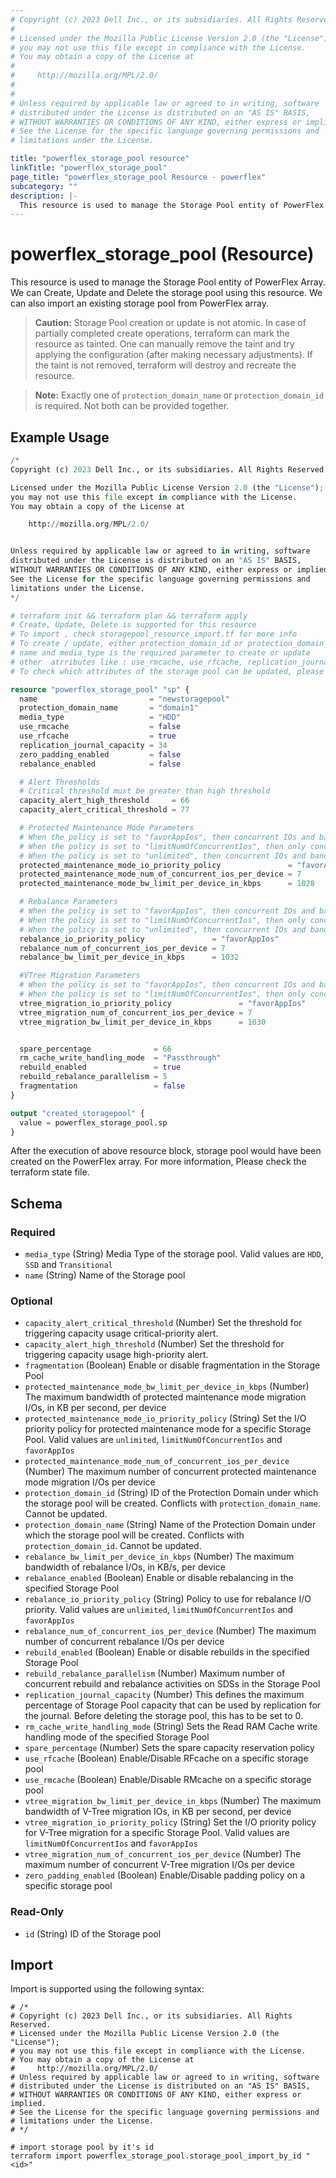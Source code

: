 ```yaml
---
# Copyright (c) 2023 Dell Inc., or its subsidiaries. All Rights Reserved.
# 
# Licensed under the Mozilla Public License Version 2.0 (the "License");
# you may not use this file except in compliance with the License.
# You may obtain a copy of the License at
# 
#     http://mozilla.org/MPL/2.0/
# 
# 
# Unless required by applicable law or agreed to in writing, software
# distributed under the License is distributed on an "AS IS" BASIS,
# WITHOUT WARRANTIES OR CONDITIONS OF ANY KIND, either express or implied.
# See the License for the specific language governing permissions and
# limitations under the License.

title: "powerflex_storage_pool resource"
linkTitle: "powerflex_storage_pool"
page_title: "powerflex_storage_pool Resource - powerflex"
subcategory: ""
description: |-
  This resource is used to manage the Storage Pool entity of PowerFlex Array. We can Create, Update and Delete the storage pool using this resource. We can also import an existing storage pool from PowerFlex array.
---
```


# powerflex_storage_pool (Resource)

This resource is used to manage the Storage Pool entity of PowerFlex Array. We can Create, Update and Delete the storage pool using this resource. We can also import an existing storage pool from PowerFlex array.

> **Caution:** Storage Pool creation or update is not atomic. In case of partially completed create operations, terraform can mark the resource as tainted.
One can manually remove the taint and try applying the configuration (after making necessary adjustments).
If the taint is not removed, terraform will destroy and recreate the resource.

> **Note:** Exactly one of `protection_domain_name` or `protection_domain_id` is required. Not both can be provided together. 

## Example Usage

```terraform
/*
Copyright (c) 2023 Dell Inc., or its subsidiaries. All Rights Reserved.

Licensed under the Mozilla Public License Version 2.0 (the "License");
you may not use this file except in compliance with the License.
You may obtain a copy of the License at

    http://mozilla.org/MPL/2.0/


Unless required by applicable law or agreed to in writing, software
distributed under the License is distributed on an "AS IS" BASIS,
WITHOUT WARRANTIES OR CONDITIONS OF ANY KIND, either express or implied.
See the License for the specific language governing permissions and
limitations under the License.
*/

# terraform init && terraform plan && terraform apply
# Create, Update, Delete is supported for this resource
# To import , check storagepool_resource_import.tf for more info
# To create / update, either protection_domain_id or protection_domain_name must be provided
# name and media_type is the required parameter to create or update
# other  atrributes like : use_rmcache, use_rfcache, replication_journal_capacity, capacity_alert_high_threshold, capacity_alert_critical_threshold etc. are optional 
# To check which attributes of the storage pool can be updated, please refer Product Guide in the documentation

resource "powerflex_storage_pool" "sp" {
  name                         = "newstoragepool"
  protection_domain_name       = "domain1"
  media_type                   = "HDD"
  use_rmcache                  = false
  use_rfcache                  = true
  replication_journal_capacity = 34
  zero_padding_enabled         = false
  rebalance_enabled            = false

  # Alert Thresholds
  # Critical threshold must be greater than high threshold
  capacity_alert_high_threshold     = 66
  capacity_alert_critical_threshold = 77

  # Protected Maintenance Mode Parameters
  # When the policy is set to "favorAppIos", then concurrent IOs and bandwidth limit can be set.
  # When the policy is set to "limitNumOfConcurrentIos", then only concurrent IOs can be set.
  # When the policy is set to "unlimited", then concurrent IOs and bandwidth limit can't be set.
  protected_maintenance_mode_io_priority_policy               = "favorAppIos"
  protected_maintenance_mode_num_of_concurrent_ios_per_device = 7
  protected_maintenance_mode_bw_limit_per_device_in_kbps      = 1028

  # Rebalance Parameters
  # When the policy is set to "favorAppIos", then concurrent IOs and bandwidth limit can be set.
  # When the policy is set to "limitNumOfConcurrentIos", then only concurrent IOs can be set.
  # When the policy is set to "unlimited", then concurrent IOs and bandwidth limit can't be set.  
  rebalance_io_priority_policy               = "favorAppIos"
  rebalance_num_of_concurrent_ios_per_device = 7
  rebalance_bw_limit_per_device_in_kbps      = 1032

  #VTree Migration Parameters
  # When the policy is set to "favorAppIos", then concurrent IOs and bandwidth limit can be set.
  # When the policy is set to "limitNumOfConcurrentIos", then only concurrent IOs can be set.
  vtree_migration_io_priority_policy               = "favorAppIos"
  vtree_migration_num_of_concurrent_ios_per_device = 7
  vtree_migration_bw_limit_per_device_in_kbps      = 1030


  spare_percentage              = 66
  rm_cache_write_handling_mode  = "Passthrough"
  rebuild_enabled               = true
  rebuild_rebalance_parallelism = 5
  fragmentation                 = false
}

output "created_storagepool" {
  value = powerflex_storage_pool.sp
}
```

After the execution of above resource block, storage pool would have been created on the PowerFlex array. For more information, Please check the terraform state file.

<!-- schema generated by tfplugindocs -->
## Schema

### Required

- `media_type` (String) Media Type of the storage pool. Valid values are `HDD`, `SSD` and `Transitional`
- `name` (String) Name of the Storage pool

### Optional

- `capacity_alert_critical_threshold` (Number) Set the threshold for triggering capacity usage critical-priority alert.
- `capacity_alert_high_threshold` (Number) Set the threshold for triggering capacity usage high-priority alert.
- `fragmentation` (Boolean) Enable or disable fragmentation in the Storage Pool
- `protected_maintenance_mode_bw_limit_per_device_in_kbps` (Number) The maximum bandwidth of protected maintenance mode migration I/Os, in KB per second, per device
- `protected_maintenance_mode_io_priority_policy` (String) Set the I/O priority policy for protected maintenance mode for a specific Storage Pool. Valid values are `unlimited`, `limitNumOfConcurrentIos` and `favorAppIos`
- `protected_maintenance_mode_num_of_concurrent_ios_per_device` (Number) The maximum number of concurrent protected maintenance mode migration I/Os per device
- `protection_domain_id` (String) ID of the Protection Domain under which the storage pool will be created. Conflicts with `protection_domain_name`. Cannot be updated.
- `protection_domain_name` (String) Name of the Protection Domain under which the storage pool will be created. Conflicts with `protection_domain_id`. Cannot be updated.
- `rebalance_bw_limit_per_device_in_kbps` (Number) The maximum bandwidth of rebalance I/Os, in KB/s, per device
- `rebalance_enabled` (Boolean) Enable or disable rebalancing in the specified Storage Pool
- `rebalance_io_priority_policy` (String) Policy to use for rebalance I/O priority. Valid values are `unlimited`, `limitNumOfConcurrentIos` and `favorAppIos`
- `rebalance_num_of_concurrent_ios_per_device` (Number) The maximum number of concurrent rebalance I/Os per device
- `rebuild_enabled` (Boolean) Enable or disable rebuilds in the specified Storage Pool
- `rebuild_rebalance_parallelism` (Number) Maximum number of concurrent rebuild and rebalance activities on SDSs in the Storage Pool
- `replication_journal_capacity` (Number) This defines the maximum percentage of Storage Pool capacity that can be used by replication for the journal. Before deleting the storage pool, this has to be set to 0.
- `rm_cache_write_handling_mode` (String) Sets the Read RAM Cache write handling mode of the specified Storage Pool
- `spare_percentage` (Number) Sets the spare capacity reservation policy
- `use_rfcache` (Boolean) Enable/Disable RFcache on a specific storage pool
- `use_rmcache` (Boolean) Enable/Disable RMcache on a specific storage pool
- `vtree_migration_bw_limit_per_device_in_kbps` (Number) The maximum bandwidth of V-Tree migration IOs, in KB per second, per device
- `vtree_migration_io_priority_policy` (String) Set the I/O priority policy for V-Tree migration for a specific Storage Pool. Valid values are `limitNumOfConcurrentIos` and `favorAppIos`
- `vtree_migration_num_of_concurrent_ios_per_device` (Number) The maximum number of concurrent V-Tree migration I/Os per device
- `zero_padding_enabled` (Boolean) Enable/Disable padding policy on a specific storage pool

### Read-Only

- `id` (String) ID of the Storage pool

## Import

Import is supported using the following syntax:

```shell
# /*
# Copyright (c) 2023 Dell Inc., or its subsidiaries. All Rights Reserved.
# Licensed under the Mozilla Public License Version 2.0 (the "License");
# you may not use this file except in compliance with the License.
# You may obtain a copy of the License at
#     http://mozilla.org/MPL/2.0/
# Unless required by applicable law or agreed to in writing, software
# distributed under the License is distributed on an "AS IS" BASIS,
# WITHOUT WARRANTIES OR CONDITIONS OF ANY KIND, either express or implied.
# See the License for the specific language governing permissions and
# limitations under the License.
# */

# import storage pool by it's id
terraform import powerflex_storage_pool.storage_pool_import_by_id "<id>"
```